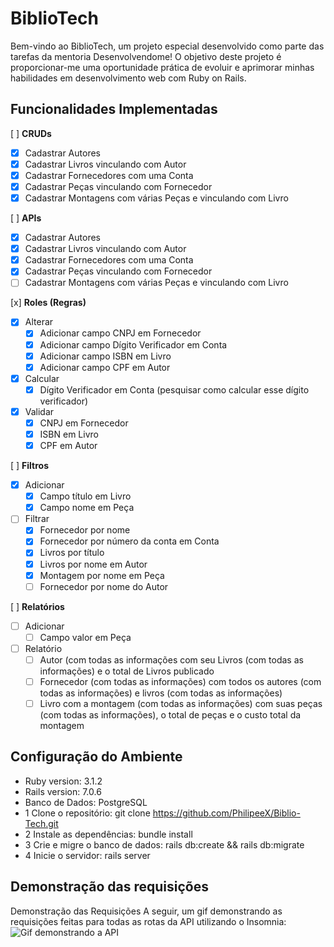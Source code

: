 # BiblioTech

Bem-vindo ao BiblioTech, um projeto especial desenvolvido como parte das tarefas da mentoria Desenvolvendome! O objetivo deste projeto é proporcionar-me uma oportunidade prática de evoluir e aprimorar minhas habilidades em desenvolvimento web com Ruby on Rails.


## Funcionalidades Implementadas

[ ] **CRUDs**
- [x] Cadastrar Autores
- [x] Cadastrar Livros vinculando com Autor
- [x] Cadastrar Fornecedores com uma Conta
- [x] Cadastrar Peças vinculando com Fornecedor
- [x] Cadastrar Montagens com várias Peças e vinculando com Livro

[ ] **APIs**
- [x] Cadastrar Autores
- [x] Cadastrar Livros vinculando com Autor
- [x] Cadastrar Fornecedores com uma Conta
- [x] Cadastrar Peças vinculando com Fornecedor
- [ ] Cadastrar Montagens com várias Peças e vinculando com Livro

[x] **Roles (Regras)**
- [x] Alterar
    - [x] Adicionar campo CNPJ em Fornecedor
    - [x] Adicionar campo Dígito Verificador em Conta
    - [x] Adicionar campo ISBN em Livro
    - [x] Adicionar campo CPF em Autor
- [x] Calcular
    - [x] Dígito Verificador em Conta (pesquisar como calcular esse dígito verificador)
- [x] Validar
    - [x] CNPJ em Fornecedor
    - [x] ISBN em Livro
    - [x] CPF em Autor

[ ] **Filtros**
- [x] Adicionar
    - [x] Campo título em Livro
    - [x] Campo nome em Peça
- [ ] Filtrar
    - [x] Fornecedor por nome
    - [x] Fornecedor por número da conta em Conta
    - [x] Livros por título
    - [x] Livros por nome em Autor
    - [x] Montagem por nome em Peça
    - [ ] Fornecedor por nome do Autor

[ ] **Relatórios**
- [ ] Adicionar
    - [ ] Campo valor em Peça
- [ ] Relatório
    - [ ] Autor (com todas as informações com seu Livros (com todas as informações) e o total de Livros publicado
    - [ ] Fornecedor (com todas as informações) com todos os autores (com todas as informações) e livros (com todas as informações)
    - [ ] Livro com a montagem (com todas as informações) com suas peças (com todas as informações), o total de peças e o custo total da montagem

## Configuração do Ambiente
- Ruby version: 3.1.2
- Rails version: 7.0.6
- Banco de Dados: PostgreSQL
- 1 Clone o repositório: git clone https://github.com/PhilipeeX/Biblio-Tech.git
- 2 Instale as dependências: bundle install
- 3 Crie e migre o banco de dados: rails db:create && rails db:migrate
- 4 Inicie o servidor: rails server

## Demonstração das requisições
Demonstração das Requisições
A seguir, um gif demonstrando as requisições feitas para todas as rotas da API utilizando o Insomnia:
![Gif demonstrando a API](https://github.com/PhilipeeX/Biblio-Tech/blob/release/v0.3.0/app/assets/images/Api-editora-de-livros-insomnia.gif)